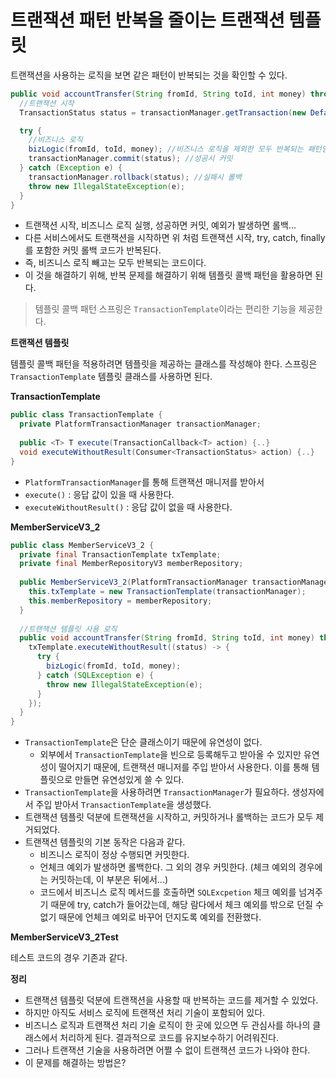 # 트랜잭션 패턴 반복을 줄이는 트랜잭션 템플릿

트랜잭션을 사용하는 로직을 보면 같은 패턴이 반복되는 것을 확인할 수 있다.

~~~java
public void accountTransfer(String fromId, String toId, int money) throws SQLException {
  //트랜잭션 시작
  TransactionStatus status = transactionManager.getTransaction(new DefaultTransactionDefinition());

  try {
    //비즈니스 로직
    bizLogic(fromId, toId, money); //비즈니스 로직을 제외한 모두 반복되는 패턴임
    transactionManager.commit(status); //성공시 커밋
  } catch (Exception e) { 
    transactionManager.rollback(status); //실패시 롤백
    throw new IllegalStateException(e);
  }
}
~~~

* 트랜잭션 시작, 비즈니스 로직 실행, 성공하면 커밋, 예외가 발생하면 롤백...
* 다른 서비스에서도 트랜잭션을 시작하면 위 처럼 트랜잭션 시작, try, catch, finally를 포함한 커밋 롤백 코드가 반복된다.
* 즉, 비즈니스 로직 빼고는 모두 반복되는 코드이다.
* 이 것을 해결하기 위해, 반복 문제를 해결하기 위해 템플릿 콜백 패턴을 활용하면 된다.

> 템플릿 콜백 패턴
> 스프링은 `TransactionTemplate`이라는 편리한 기능을 제공한다.



**트랜잭션 템플릿**

템플릿 콜백 패턴을 적용하려면 템플릿을 제공하는 클래스를 작성해야 한다. 스프링은 `TransactionTemplate` 템플릿 클래스를 사용하면 된다.



**TransactionTemplate**

~~~java
public class TransactionTemplate {
  private PlatformTransactionManager transactionManager;
  
  public <T> T execute(TransactionCallback<T> action) {..}
  void executeWithoutResult(Consumer<TransactionStatus> action) {..}
}
~~~

* `PlatformTransactionManager`를 통해 트랜잭션 매니저를 받아서
* `execute()` : 응답 값이 있을 때 사용한다.
* `executeWithoutResult()` : 응답 값이 없을 때 사용한다.



**MemberServiceV3_2**

~~~java
public class MemberServiceV3_2 {
  private final TransactionTemplate txTemplate;
  private final MemberRepositoryV3 memberRepository;
  
  public MemberServiceV3_2(PlatformTransactionManager transactionManager, MemberRepositoryV3 memberRepository) {
    this.txTemplate = new TransactionTemplate(transactionManager);
    this.memberRepository = memberRepository;
  }
  
  //트랜잭션 템플릿 사용 로직
  public void accountTransfer(String fromId, String toId, int money) throws SQLException {
    txTemplate.executeWithoutResult((status) -> {
      try {
        bizLogic(fromId, toId, money);
      } catch (SQLException e) {
        throw new IllegalStateException(e);
      }
    });
  }
}
~~~

* `TransactionTemplate`은 단순 클래스이기 때문에 유연성이 없다. 
  * 외부에서 `TransactionTemplate`을 빈으로 등록해두고 받아올 수 있지만 유연성이 떨어지기 때문에, 트랜잭션 매니저를 주입 받아서 사용한다. 이를 통해 템플릿으로 만들면 유연성있게 쓸 수 있다.
* `TransactionTemplate`을 사용하려면 `TransactionManager`가 필요하다. 생성자에서 주입 받아서 `TransactionTemplate`을 생성했다.
* 트랜잭션 템플릿 덕분에 트랜잭션을 시작하고, 커밋하거나 롤백하는 코드가 모두 제거되었다.
* 트랜잭션 템플릿의 기본 동작은 다음과 같다.
  * 비즈니스 로직이 정상 수행되면 커밋한다.
  * 언체크 예외가 발생하면 롤백한다. 그 외의 경우 커밋한다. (체크 예외의 경우에는 커밋하는데, 이 부분은 뒤에서...)
  * 코드에서 비즈니스 로직 메서드를 호출하면 `SQLExcpetion` 체크 예외를 넘겨주기 때문에 try, catch가 들어갔는데, 해당 람다에서 체크 예외를 밖으로 던질 수 없기 때문에 언체크 예외로 바꾸어 던지도록 예외를 전환했다.



**MemberServiceV3_2Test**

테스트 코드의 경우 기존과 같다.



**정리**

* 트랜잭션 템플릿 덕분에 트랜잭션을 사용할 때 반복하는 코드를 제거할 수 있었다.
* 하지만 아직도 서비스 로직에 트랜잭션 처리 기술이 포함되어 있다.
* 비즈니스 로직과 트랜잭션 처리 기술 로직이 한 곳에 있으면 두 관심사를 하나의 클래스에서 처리하게 된다. 결과적으로 코드를 유지보수하기 어려워진다.
* 그러나 트랜잭션 기술을 사용하려면 어쩔 수 없이 트랜잭션 코드가 나와야 한다.
* 이 문제를 해결하는 방법은?





